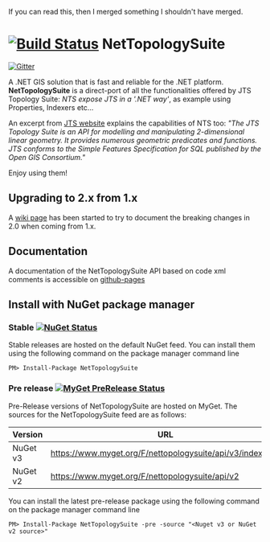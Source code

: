 If you can read this, then I merged something I shouldn't have merged.

[![Build Status](https://travis-ci.org/NetTopologySuite/NetTopologySuite.svg?branch=master)](https://travis-ci.org/NetTopologySuite/NetTopologySuite)
NetTopologySuite
================

[![Gitter](https://badges.gitter.im/Join%20Chat.svg)](https://gitter.im/NetTopologySuite/NetTopologySuite?utm_source=badge&utm_medium=badge&utm_campaign=pr-badge&utm_content=badge)

A .NET GIS solution that is fast and reliable for the .NET platform.
**NetTopologySuite** is a direct-port of all the functionalities offered by JTS Topology Suite: _NTS expose JTS in a '.NET way'_, as example using Properties, Indexers etc...

An excerpt from [JTS website](http://sourceforge.net/projects/jts-topo-suite) explains the capabilities of NTS too:
_"The JTS Topology Suite is an API for modelling and manipulating 2-dimensional linear geometry. It provides numerous geometric predicates and functions. JTS conforms to the Simple Features Specification for SQL published by the Open GIS Consortium."_

Enjoy using them!

## Upgrading to 2.x from 1.x
A [wiki page](https://github.com/NetTopologySuite/NetTopologySuite/wiki/Upgrading-to-2.0-from-1.x) has been started to try to document the breaking changes in 2.0 when coming from 1.x.

## Documentation
A documentation of the NetTopologySuite API based on code xml comments is accessible on [github-pages](http://nettopologysuite.github.io/NetTopologySuite/api/NetTopologySuite.html)

## Install with NuGet package manager
### Stable [![NuGet Status](http://img.shields.io/nuget/v/NetTopologySuite.svg?style=flat)](http://www.nuget.org/packages/NetTopologySuite/)
Stable releases are hosted on the default NuGet feed. You can install them using the following command on the package manager command line
```
PM> Install-Package NetTopologySuite
```

### Pre release [![MyGet PreRelease Status](http://img.shields.io/myget/nettopologysuite/vpre/NetTopologySuite.svg?style=flat)](https://www.myget.org/feed/nettopologysuite/package/nuget/NetTopologySuite)
Pre-Release versions of NetTopologySuite are hosted on MyGet. The sources for the NetTopologySuite feed are as follows:

Version | URL
--- |---
NuGet v3 | https://www.myget.org/F/nettopologysuite/api/v3/index.json
NuGet v2 | https://www.myget.org/F/nettopologysuite/api/v2

You can install the latest pre-release package using the following command on the package manager command line
```
PM> Install-Package NetTopologySuite -pre -source "<Nuget v3 or NuGet v2 source>"
```
